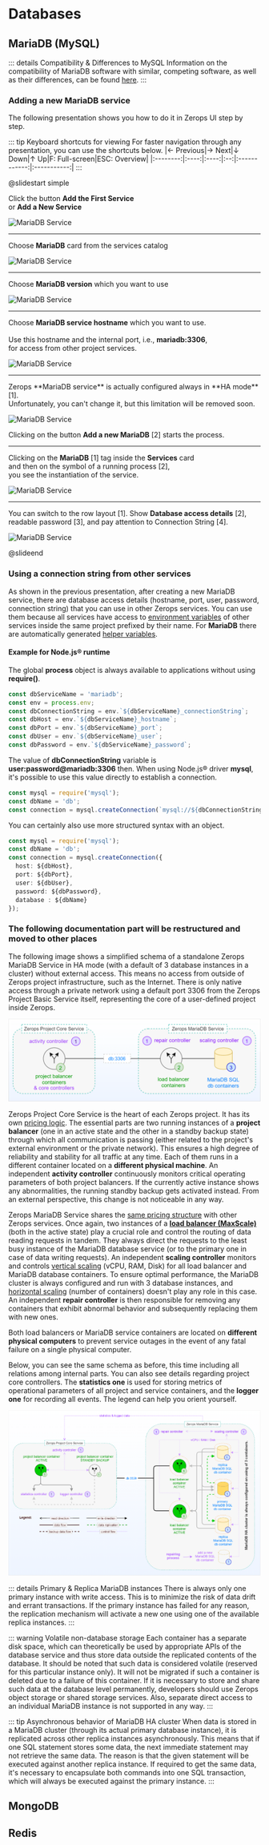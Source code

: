 # Databases

## MariaDB (MySQL)

<!-- markdownlint-disable DOCSMD004 -->
::: details Compatibility & Differences to MySQL
Information on the compatibility of MariaDB software with similar, competing software, as well as their differences, can be found [here](https://mariadb.com/kb/en/compatibility-differences).
:::
<!-- markdownlint-enable DOCSMD004 -->

### Adding a new MariaDB service

The following presentation shows you how to do it in Zerops UI step by step.

<!-- markdownlint-disable DOCSMD004 -->
::: tip Keyboard shortcuts for viewing
For faster navigation through any presentation, you can use the shortcuts below.
|← Previous|→ Next|↓ Down|↑ Up|F: Full-screen|ESC: Overview|
|:--------:|:----:|:----:|:--:|:------------:|:-----------:|
:::

@slidestart simple

Click the button **Add the First Service** <br />
or **Add a New Service**

![MariaDB Service](/services/Add-New-Service.png "Add a New Service")

---

Choose **MariaDB** card from the services catalog

![MariaDB Service](/services/New-Service-MariaDB-Category.png "Select MariaDB")

---

Choose **MariaDB version** which you want to use

![MariaDB Service](/services/New-Service-MariaDB-Version.png "Select MariaDB version")

---

<span class="r-fit-text">
Choose <b>MariaDB service hostname</b> which you want to use. <br /><br />
Use this hostname and the internal port, i.e., <b>mariadb:3306</b>, <br /> for access from other project services.
</span>

![MariaDB Service](/services/New-Service-MariaDB-Hostname.png "Select MariaDB service hostname")

---

<span class="r-fit-text">
Zerops **MariaDB service** is actually configured always in **HA mode** [1].<br />
Unfortunately, you can't change it, but this limitation will be removed soon.
</span>

![MariaDB Service](/services/New-Service-MariaDB-HA.png "MariaDB service HA")

<span class="r-fit-text">
Clicking on the button <b>Add a new MariaDB</b> [2] starts the process.
</span>

---

<span class="r-fit-text">
Clicking on the <b>MariaDB</b> [1] tag inside the <b>Services</b> card <br />
and then on the symbol of a running process [2], <br />
you see the instantiation of the service.
</span>

![MariaDB Service](/services/New-Service-MariaDB-Instantiating.png "MariaDB service instantiating")

---

<span class="r-fit-text">
You can switch to the row layout [1]. Show <b>Database access details</b> [2],<br />
readable password [3], and pay attention to Connection String [4].
</span>

![MariaDB Service](/services/New-Service-MariaDB-Access.png "MariaDB service access details")

@slideend

### Using a connection string from other services

As shown in the previous presentation, after creating a new MariaDB service, there are database access details (hostname, port, user, password, connection string) that you can use in other Zerops services. You can use them because all services have access to [environment variables](/documentation/environment-variables/how-to-access.html) of other services inside the same project prefixed by their name. For **MariaDB** there are automatically generated [helper variables](/documentation/environment-variables/helper-variables.html#mariadb).

#### Example for Node.js® runtime

The global **process** object is always available to applications without using **require()**.

```TypeScript
const dbServiceName = 'mariadb';
const env = process.env;
const dbConnectionString = env.`${dbServiceName}_connectionString`;
const dbHost = env.`${dbServiceName}_hostname`;
const dbPort = env.`${dbServiceName}_port`;
const dbUser = env.`${dbServiceName}_user`;
const dbPassword = env.`${dbServiceName}_password`;
```

The value of **dbConnectionString** variable is **user:password@mariadb:3306** then. When using Node.js® driver **mysql**, it's possible to use this value directly to establish a connection.

```TypeScript
const mysql = require('mysql');
const dbName = 'db';
const connection = mysql.createConnection(`mysql://${dbConnectionString}/${dbName}`);
```

You can certainly also use more structured syntax with an object.

```TypeScript
const mysql = require('mysql');
const dbName = 'db';
const connection = mysql.createConnection({
  host: ${dbHost},
  port: ${dbPort},
  user: ${dbUser},
  password: ${dbPassword},
  database : ${dbName}
});
```

### The following documentation part will be restructured and moved to other places

The following image shows a simplified schema of a standalone Zerops MariaDB Service in HA mode (with a default of 3 database instances in a cluster) without external access. This means no access from outside of Zerops project infrastructure, such as the Internet. There is only native access through a private network using a default port 3306 from the Zerops Project Basic Service itself, representing the core of a user-defined project inside Zerops.

![Zerops MariaDB Service](./images/Zerops-MariaDB-Service-Base.png "Zerops MariaDB Service")

Zerops Project Core Service is the heart of each Zerops project. It has its own [pricing logic](/documentation/overview/pricing.html#projects). The essential parts are two running instances of a **project balancer** (one in an active state and the other in a standby backup state) through which all communication is passing (either related to the project's external environment or the private network). This ensures a high degree of reliability and stability for all traffic at any time. Each of them runs in a different container located on a **different physical machine**. An independent **activity controller** continuously monitors critical operating parameters of both project balancers. If the currently active instance shows any abnormalities, the running standby backup gets activated instead. From an external perspective, this change is not noticeable in any way.

Zerops MariaDB Service shares the [same pricing structure](/documentation/overview/pricing.html#services) with other Zerops services. Once again, two instances of a **[load balancer (MaxScale)](https://mariadb.com/kb/en/maxscale)** (both in the active state) play a crucial role and control the routing of data reading requests in tandem. They always direct the requests to the least busy instance of the MariaDB database service (or to the primary one in case of data writing requests). An independent **scaling controller** monitors and controls [vertical scaling](/documentation/automatic-scaling/how-automatic-scaling-works.html#vertical-scaling) (vCPU, RAM, Disk) for all load balancer and MariaDB database containers. To ensure optimal performance, the MariaDB cluster is always configured and run with 3 database instances, and [horizontal scaling](/documentation/automatic-scaling/how-automatic-scaling-works.html#horizontal-scaling) (number of containers) doesn't play any role in this case. An independent **repair controller** is then responsible for removing any containers that exhibit abnormal behavior and subsequently replacing them with new ones.

Both load balancers or MariaDB service containers are located on **different physical computers** to prevent service outages in the event of any fatal failure on a single physical computer.

Below, you can see the same schema as before, this time including all relations among internal parts. You can also see details regarding project core controllers. The **statistics one** is used for storing metrics of operational parameters of all project and service containers, and the **logger one** for recording all events. The legend can help you orient yourself.

![Zerops MariaDB Service](./images/Zerops-MariaDB-Service-Detail.png "Zerops MariaDB Service")

<!-- markdownlint-disable DOCSMD004 -->
::: details Primary & Replica MariaDB instances
There is always only one primary instance with write access. This is to minimize the risk of data drift and errant transactions. If the primary instance has failed for any reason, the replication mechanism will activate a new one using one of the available replica instances.
:::
<!-- markdownlint-enable DOCSMD004 -->

<!-- markdownlint-disable DOCSMD004 -->
::: warning Volatile non-database storage
Each container has a separate disk space, which can theoretically be used by appropriate APIs of the database service and thus store data outside the replicated contents of the database. It should be noted that such data is considered volatile (reserved for this particular instance only). It will not be migrated if such a container is deleted due to a failure of this container. If it is necessary to store and share such data at the database level permanently, developers should use Zerops object storage or shared storage services. Also, separate direct access to an individual MariaDB instance is not supported in any way.
:::
<!-- markdownlint-enable DOCSMD004 -->

<!-- markdownlint-disable DOCSMD004 -->
::: tip Asynchronous behavior of MariaDB HA cluster
When data is stored in a MariaDB cluster (through its actual primary database instance), it is replicated across other replica instances asynchronously. This means that if one SQL statement stores some data, the next immediate statement may not retrieve the same data. The reason is that the given statement will be executed against another replica instance. If required to get the same data, it's necessary to encapsulate both commands into one SQL transaction, which will always be executed against the primary instance.
:::
<!-- markdownlint-enable DOCSMD004 -->

## MongoDB

## Redis
